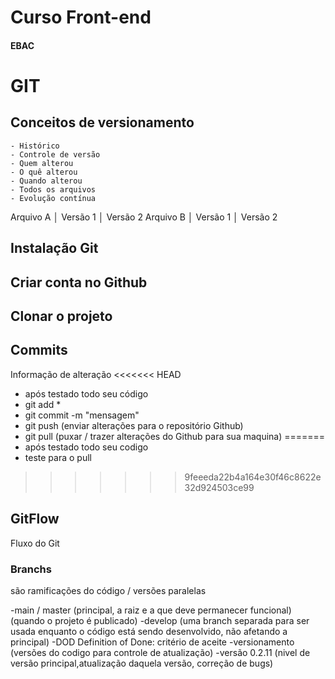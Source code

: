 # Curso Front-end
#### EBAC

# GIT

## Conceitos de versionamento
    - Histórico
    - Controle de versão
    - Quem alterou
    - O quê alterou
    - Quando alterou
    - Todos os arquivos
    - Evolução contínua

Arquivo A │  Versão 1 │ Versão 2 
Arquivo B │  Versão 1 │ Versão 2 

## Instalação Git

## Criar conta no Github

## Clonar o projeto

## Commits
Informação de alteração
<<<<<<< HEAD
- após testado todo seu código
- git add *
- git commit -m "mensagem"
- git push (enviar alterações para o repositório Github)
- git pull (puxar / trazer alterações do Github para sua maquina)
=======
- após testado todo seu codigo
- teste para o pull
>>>>>>> 9feeeda22b4a164e30f46c8622e32d924503ce99

## GitFlow
Fluxo do Git

### Branchs
são ramificações do código / versões paralelas

-main / master (principal, a raiz e a que deve permanecer funcional)(quando o projeto é publicado)
-develop (uma branch separada para ser usada enquanto o código está sendo desenvolvido, não afetando a principal)
-DOD Definition of Done: critério de aceite
-versionamento (versões do codigo para controle de atualização)
-versão 0.2.11 (nivel de versão principal,atualização daquela versão, correção de bugs)